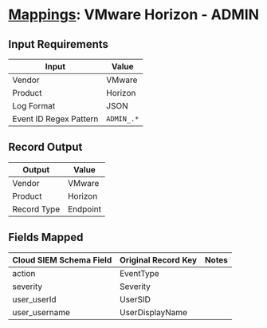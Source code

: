 # [Mappings](README.md): VMware Horizon - ADMIN

## Input Requirements

|Input|Value|
|-----|-----|
|Vendor|VMware|
|Product|Horizon|
|Log Format|JSON|
|Event ID Regex Pattern|`ADMIN_.*`|

## Record Output

|Output|Value|
|------|-----|
|Vendor|VMware|
|Product|Horizon|
|Record Type|Endpoint|

## Fields Mapped

|Cloud SIEM Schema Field|Original Record Key|Notes|
|-----------------------|-------------------|-----|
|action|EventType||
|severity|Severity||
|user_userId|UserSID||
|user_username|UserDisplayName||

